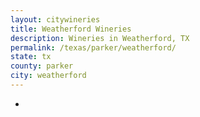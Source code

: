 ```yaml
---
layout: citywineries
title: Weatherford Wineries
description: Wineries in Weatherford, TX
permalink: /texas/parker/weatherford/
state: tx
county: parker
city: weatherford
---
```

-
